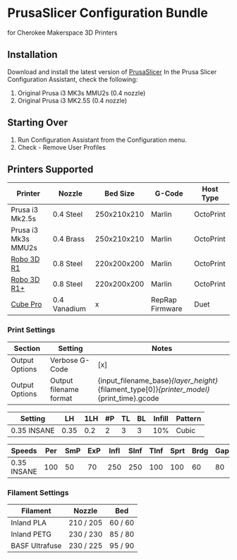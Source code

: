 # PrusaSlicer Configuration Bundle
for Cherokee Makerspace 3D Printers

## Installation
Download and install the latest version of [PrusaSlicer](https://www.prusa3d.com/prusaslicer/)
In the Prusa Slicer Configuration Assistant, check the following:
1. Original Prusa i3 MK3s MMU2s (0.4 nozzle)
2. Original Prusa i3 MK2.5S (0.4 nozzle)

## Starting Over
1. Run Configuration Assistant from the Configuration menu.
2. Check - Remove User Profiles

## Printers Supported

| Printer | Nozzle | Bed Size | G-Code | Host Type |
| ------- | ------ | -------- | ------ | --------- |
| Prusa i3 Mk2.5s | 0.4 Steel | 250x210x210 | Marlin | OctoPrint |
| Prusa i3 Mk3s MMU2s | 0.4 Brass | 250x210x210 | Marlin | OctoPrint |
| [Robo 3D R1](https://github.com/Cherokee-Makerspace/Robo-Garolite.git) | 0.8 Steel | 220x200x200 | Marlin | OctoPrint |
| [Robo 3D R1+](https://github.com/Cherokee-Makerspace/Robo-Buildtak.git) | 0.8 Steel | 220x200x200 | Marlin | OctoPrint |
| [Cube Pro](https://github.com/Cherokee-Makerspace/Duet-Cube.git) | 0.4 Vanadium | x | RepRap Firmware | Duet |

### Print Settings

| Section | Setting | Notes |
| ------- | ------- | ----- |
| Output Options | Verbose G-Code | [x] |
| Output Options | Output filename format |  {input_filename_base}_{layer_height}_{filament_type[0]}_{printer_model}_{print_time}.gcode |

| Setting | LH | 1LH | #P | TL | BL | Infill | Pattern |
| ------- | -- | --- | -- | -- | -- | ------ | ------- |
| 0.35 INSANE | 0.35 | 0.2 | 2 | 3 | 3 | 10% | Cubic |

| Speeds | Per | SmP | ExP | Infl | SInf | TInf | Sprt | Brdg | Gap | Trav | 1Lyr |
| ------ | --- | --- | --- | ---- | ---- | ---- | ---- | ---- | --- | ---- | ---- |
| 0.35 INSANE | 100 | 50 | 70 | 250 | 250 | 100 | 100 | 60 | 80 | 180 | 30 |
 
### Filament Settings

| Filament | Nozzle | Bed |
| -------- | ------ | --- |
| Inland PLA | 210 / 205 | 60 / 60 |
| Inland PETG | 230 / 230 | 85 / 80 |
| BASF Ultrafuse | 230 / 225 | 95 / 90 |